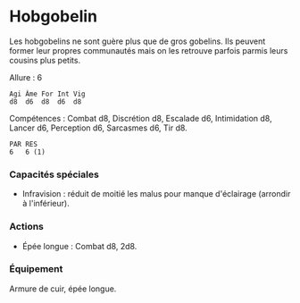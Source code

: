 # Hobgobelin

Les hobgobelins ne sont guère plus que de gros gobelins. Ils peuvent former leur propres communautés mais on les retrouve parfois parmis leurs cousins plus petits.

Allure : 6

	Agi	Âme	For	Int	Vig
	d8	d6	d8	d6	d8

Compétences : Combat d8, Discrétion d8, Escalade d6, Intimidation d8, Lancer d6, Perception d6, Sarcasmes d6, Tir d8.

	PAR	RES
	6	6 (1)

### Capacités spéciales
- Infravision : réduit de moitié les malus pour manque d'éclairage (arrondir à l'inférieur).

### Actions
- Épée longue : Combat d8, 2d8.

### Équipement
Armure de cuir, épée longue.
